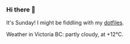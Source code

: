 ### Hi there :wave:

It's Sunday! I might be fiddling with my [dotfiles](https://github.com/bewuethr/dotfiles).

Weather in Victoria BC: partly cloudy, at +12°C.
